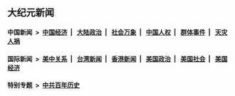 ## 大纪元新闻

#### 中国新闻 &nbsp;>&nbsp; [中国经济](indexes/ncid283/README.md?02050045) &nbsp;| &nbsp; [大陆政治](indexes/ncid277/README.md?02050045) &nbsp;| &nbsp; [社会万象](indexes/ncid282/README.md?02050045) &nbsp;| &nbsp; [中国人权](indexes/ncid278/README.md?02050045) &nbsp;| &nbsp; [群体事件](indexes/ncid279/README.md?02050045) &nbsp;| &nbsp; [天灾人祸](indexes/ncid280/README.md?02050045)

#### 国际新闻 &nbsp;>&nbsp; [美中关系](indexes/nf1412576/README.md?02050045) &nbsp;| &nbsp; [台湾新闻](indexes/ncid1349361/README.md?02050045) &nbsp;| &nbsp; [香港新闻](indexes/ncid1349362/README.md?02050045) &nbsp;| &nbsp; [美国政治](indexes/ncid1078159/README.md?02050045) &nbsp;| &nbsp; [美国社会](indexes/ncid1078160/README.md?02050045) &nbsp;| &nbsp; [美国经济](indexes/ncid1078158/README.md?02050045)

#### 特别专题 &nbsp;>&nbsp; [中共百年历史](https://github.com/epoch-news/epoch-special/blob/master/README.md?02050045)  
